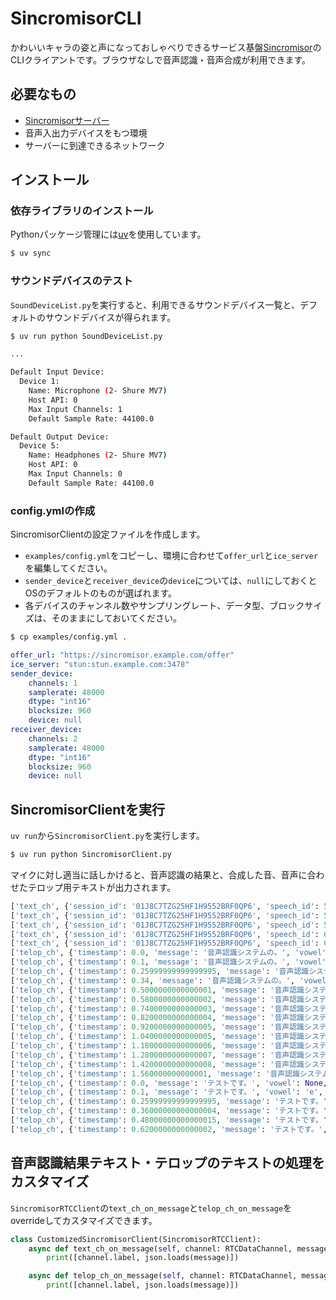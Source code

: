 # SincromisorCLI

かわいいキャラの姿と声になっておしゃべりできるサービス基盤[Sincromisor](https://github.com/Phenomer/Sincromisor)のCLIクライアントです。ブラウザなしで音声認識・音声合成が利用できます。

## 必要なもの

* [Sincromisorサーバー](https://github.com/Phenomer/Sincromisor)
* 音声入出力デバイスをもつ環境
* サーバーに到達できるネットワーク

## インストール

### 依存ライブラリのインストール

Pythonパッケージ管理には[uv](https://github.com/astral-sh/uv)を使用しています。

```sh
$ uv sync
```

### サウンドデバイスのテスト

`SoundDeviceList.py`を実行すると、利用できるサウンドデバイス一覧と、デフォルトのサウンドデバイスが得られます。

```sh
$ uv run python SoundDeviceList.py
```

```sh
...

Default Input Device:
  Device 1:
    Name: Microphone (2- Shure MV7)
    Host API: 0
    Max Input Channels: 1
    Default Sample Rate: 44100.0

Default Output Device:
  Device 5:
    Name: Headphones (2- Shure MV7)
    Host API: 0
    Max Input Channels: 0
    Default Sample Rate: 44100.0
```

### config.ymlの作成

SincromisorClientの設定ファイルを作成します。

* `examples/config.yml`をコピーし、環境に合わせて`offer_url`と`ice_server`を編集してください。
* `sender_device`と`receiver_device`の`device`については、`null`にしておくとOSのデフォルトのものが選ばれます。
* 各デバイスのチャンネル数やサンプリングレート、データ型、ブロックサイズは、そのままにしておいてください。

```sh
$ cp examples/config.yml .
```

```yaml
offer_url: "https://sincromisor.example.com/offer"
ice_server: "stun:stun.example.com:3478"
sender_device:
    channels: 1
    samplerate: 48000
    dtype: "int16"
    blocksize: 960
    device: null
receiver_device:
    channels: 2
    samplerate: 48000
    dtype: "int16"
    blocksize: 960
    device: null
```

## SincromisorClientを実行

`uv run`から`SincromisorClient.py`を実行します。

```sh
$ uv run python SincromisorClient.py
```

マイクに対し適当に話しかけると、音声認識の結果と、合成した音、音声に合わせたテロップ用テキストが出力されます。

```python
['text_ch', {'session_id': '01J8C7TZG25HF1H9552BRF0QP6', 'speech_id': 5, 'sequence_id': 12, 'start_at': 1726987780.1253614, 'confirmed': False, 'recognizedResult': [['音声', 0.88134765625], ['に', 0.9609375], ['。', 0.73876953125], ['</s>', 1.0]], 'resultText': '音声に。'}]
['text_ch', {'session_id': '01J8C7TZG25HF1H9552BRF0QP6', 'speech_id': 5, 'sequence_id': 13, 'start_at': 1726987780.5311143, 'confirmed': False, 'recognizedResult': [['音声', 0.50927734375], ['認識', 0.9658203125], ['。', 0.92431640625], ['</s>', 1.0]], 'resultText': '音声認識。'}]
['text_ch', {'session_id': '01J8C7TZG25HF1H9552BRF0QP6', 'speech_id': 5, 'sequence_id': 15, 'start_at': 1726987780.5311143, 'confirmed': True, 'recognizedResult': [['音声', 0.99951171875], ['認識', 1.0], ['システム', 0.99951171875], ['の', 0.88037109375], ['。', 0.5849609375], ['</s>', 1.0]], 'resultText': '音声認識システムの。'}]
['text_ch', {'session_id': '01J8C7TZG25HF1H9552BRF0QP6', 'speech_id': 6, 'sequence_id': 16, 'start_at': 1726987781.4800775, 'confirmed': False, 'recognizedResult': [['。', 0.012542724609375], ['</s>', 0.84912109375]], 'resultText': '。'}]
['text_ch', {'session_id': '01J8C7TZG25HF1H9552BRF0QP6', 'speech_id': 6, 'sequence_id': 17, 'start_at': 1726987781.4800775, 'confirmed': True, 'recognizedResult': [['テスト', 0.9091796875], ['です', 0.98388671875], ['。', 0.9970703125], ['</s>', 1.0]], 'resultText': 'テストです。'}]
['telop_ch', {'timestamp': 0.0, 'message': '音声認識システムの。', 'vowel': None, 'text': None, 'length': 0.1, 'new_text': True}]
['telop_ch', {'timestamp': 0.1, 'message': '音声認識システムの。', 'vowel': 'o', 'text': 'オ', 'length': 0.15235960483551025, 'new_text': True}]
['telop_ch', {'timestamp': 0.25999999999999995, 'message': '音声認識システムの。', 'vowel': 'N', 'text': 'ン', 'length': 0.07555720955133438, 'new_text': True}]
['telop_ch', {'timestamp': 0.34, 'message': '音声認識システムの。', 'vowel': 'e', 'text': 'セ', 'length': 0.1649692952632904, 'new_text': True}]
['telop_ch', {'timestamp': 0.5000000000000001, 'message': '音声認識システムの。', 'vowel': 'e', 'text': 'エ', 'length': 0.0805792436003685, 'new_text': True}]
['telop_ch', {'timestamp': 0.5800000000000002, 'message': '音声認識システムの。', 'vowel': 'i', 'text': 'ニ', 'length': 0.1659422069787979, 'new_text': True}]
['telop_ch', {'timestamp': 0.7400000000000003, 'message': '音声認識システムの。', 'vowel': 'N', 'text': 'ン', 'length': 0.07122189551591873, 'new_text': True}]
['telop_ch', {'timestamp': 0.8200000000000004, 'message': '音声認識システムの。', 'vowel': 'I', 'text': 'シ', 'length': 0.094368115067482, 'new_text': True}]
['telop_ch', {'timestamp': 0.9200000000000005, 'message': '音声認識システムの。', 'vowel': 'i', 'text': 'キ', 'length': 0.13086148351430893, 'new_text': True}]
['telop_ch', {'timestamp': 1.0400000000000005, 'message': '音声認識システムの。', 'vowel': 'i', 'text': 'シ', 'length': 0.13497281819581985, 'new_text': True}]
['telop_ch', {'timestamp': 1.1800000000000006, 'message': '音声認識システムの。', 'vowel': 'U', 'text': 'ス', 'length': 0.10108337551355362, 'new_text': True}]
['telop_ch', {'timestamp': 1.2800000000000007, 'message': '音声認識システムの。', 'vowel': 'e', 'text': 'テ', 'length': 0.13650678098201752, 'new_text': True}]
['telop_ch', {'timestamp': 1.4200000000000008, 'message': '音声認識システムの。', 'vowel': 'u', 'text': 'ム', 'length': 0.13260924816131592, 'new_text': True}]
['telop_ch', {'timestamp': 1.560000000000001, 'message': '音声認識システムの。', 'vowel': 'o', 'text': 'ノ', 'length': 0.21395232528448105, 'new_text': True}]
['telop_ch', {'timestamp': 0.0, 'message': 'テストです。', 'vowel': None, 'text': None, 'length': 0.1, 'new_text': True}]
['telop_ch', {'timestamp': 0.1, 'message': 'テストです。', 'vowel': 'e', 'text': 'テ', 'length': 0.14856474101543427, 'new_text': True}]
['telop_ch', {'timestamp': 0.25999999999999995, 'message': 'テストです。', 'vowel': 'U', 'text': 'ス', 'length': 0.10392764955759048, 'new_text': True}]
['telop_ch', {'timestamp': 0.36000000000000004, 'message': 'テストです。', 'vowel': 'o', 'text': 'ト', 'length': 0.127304345369339, 'new_text': True}]
['telop_ch', {'timestamp': 0.48000000000000015, 'message': 'テストです。', 'vowel': 'e', 'text': 'デ', 'length': 0.13800779730081558, 'new_text': True}]
['telop_ch', {'timestamp': 0.6200000000000002, 'message': 'テストです。', 'vowel': 'U', 'text': 'ス', 'length': 0.18415472656488419, 'new_text': True}]
```

## 音声認識結果テキスト・テロップのテキストの処理をカスタマイズ

`SincromisorRTCClient`の`text_ch_on_message`と`telop_ch_on_message`をoverrideしてカスタマイズできます。

```python
class CustomizedSincromisorClient(SincromisorRTCClient):
    async def text_ch_on_message(self, channel: RTCDataChannel, message: str) -> None:
        print([channel.label, json.loads(message)])

    async def telop_ch_on_message(self, channel: RTCDataChannel, message: str) -> None:
        print([channel.label, json.loads(message)])
```
